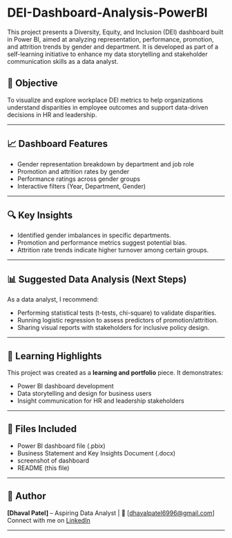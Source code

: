 # DEI-Dashboard-Analysis-PowerBI
This project presents a Diversity, Equity, and Inclusion (DEI) dashboard built in Power BI, aimed at analyzing representation, performance, promotion, and attrition trends by gender and department. It is developed as part of a self-learning initiative to enhance my data storytelling and stakeholder communication skills as a data analyst.

## 📌 Objective
To visualize and explore workplace DEI metrics to help organizations understand disparities in employee outcomes and support data-driven decisions in HR and leadership.

---

## 📈 Dashboard Features
- Gender representation breakdown by department and job role
- Promotion and attrition rates by gender
- Performance ratings across gender groups
- Interactive filters (Year, Department, Gender)

---

## 🔍 Key Insights
- Identified gender imbalances in specific departments.
- Promotion and performance metrics suggest potential bias.
- Attrition rate trends indicate higher turnover among certain groups.

---

## 📊 Suggested Data Analysis (Next Steps)
As a data analyst, I recommend:
- Performing statistical tests (t-tests, chi-square) to validate disparities.
- Running logistic regression to assess predictors of promotion/attrition.
- Sharing visual reports with stakeholders for inclusive policy design.

---

## 🧠 Learning Highlights
This project was created as a **learning and portfolio** piece. It demonstrates:
- Power BI dashboard development
- Data storytelling and design for business users
- Insight communication for HR and leadership stakeholders

---

## 📂 Files Included
- Power BI dashboard file (.pbix)
- Business Statement and Key Insights Document (.docx)
- screenshot of dashboard
- README (this file)

---

## 🔗 Author
**[Dhaval Patel]** – Aspiring Data Analyst | 📧 [dhavalpatel6996@gmail.com]  
Connect with me on [LinkedIn]([https://www.linkedin.com/in/dhaval-patel-882259287/])

---
